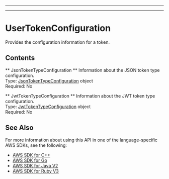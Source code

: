 --------

--------

# UserTokenConfiguration<a name="API_UserTokenConfiguration"></a>

Provides the configuration information for a token\.

## Contents<a name="API_UserTokenConfiguration_Contents"></a>

 ** JsonTokenTypeConfiguration **   <a name="Kendra-Type-UserTokenConfiguration-JsonTokenTypeConfiguration"></a>
Information about the JSON token type configuration\.  
Type: [JsonTokenTypeConfiguration](API_JsonTokenTypeConfiguration.md) object  
Required: No

 ** JwtTokenTypeConfiguration **   <a name="Kendra-Type-UserTokenConfiguration-JwtTokenTypeConfiguration"></a>
Information about the JWT token type configuration\.  
Type: [JwtTokenTypeConfiguration](API_JwtTokenTypeConfiguration.md) object  
Required: No

## See Also<a name="API_UserTokenConfiguration_SeeAlso"></a>

For more information about using this API in one of the language\-specific AWS SDKs, see the following:
+  [AWS SDK for C\+\+](https://docs.aws.amazon.com/goto/SdkForCpp/kendra-2019-02-03/UserTokenConfiguration) 
+  [AWS SDK for Go](https://docs.aws.amazon.com/goto/SdkForGoV1/kendra-2019-02-03/UserTokenConfiguration) 
+  [AWS SDK for Java V2](https://docs.aws.amazon.com/goto/SdkForJavaV2/kendra-2019-02-03/UserTokenConfiguration) 
+  [AWS SDK for Ruby V3](https://docs.aws.amazon.com/goto/SdkForRubyV3/kendra-2019-02-03/UserTokenConfiguration) 